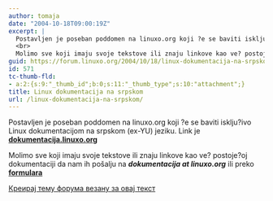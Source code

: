 ```yaml
---
author: tomaja
date: "2004-10-18T09:00:19Z"
excerpt: |
  Postavljen je poseban poddomen na linuxo.org koji ?e se baviti isklju?ivo Linux dokumentacijom na srpskom (ex-YU) jeziku. Link je <b><a href="http://dokumentacija.linuxo.org">dokumentacija.linuxo.org</a></b>
  <br>
  Molimo sve koji imaju svoje tekstove ili znaju linkove kao ve? postoje?oj dokumentaciji da nam ih pošalju na <i><b>dokumentacija at linuxo.org</b></i> ili preko <b><a href="modules.php?name=Feedback">formulara</a></b>
guid: https://forum.linuxo.org/2004/10/18/linux-dokumentacija-na-srpskom/
id: 571
tc-thumb-fld:
- a:2:{s:9:"_thumb_id";b:0;s:11:"_thumb_type";s:10:"attachment";}
title: Linux dokumentacija na srpskom
url: /linux-dokumentacija-na-srpskom/
---
```

Postavljen je poseban poddomen na linuxo.org koji ?e se baviti isklju?ivo Linux dokumentacijom na srpskom (ex-YU) jeziku. Link je **[dokumentacija.linuxo.org](http://dokumentacija.linuxo.org)**  
  
Molimo sve koji imaju svoje tekstove ili znaju linkove kao ve? postoje?oj dokumentaciji da nam ih pošalju na _**dokumentacija at linuxo.org**_ ili preko **[formulara](modules.php?name=Feedback)**<!--break-->

[Креирај тему форума везану за овај текст](https://linuxo.org/nova-tema-na-forumu/?se_pid=571)
